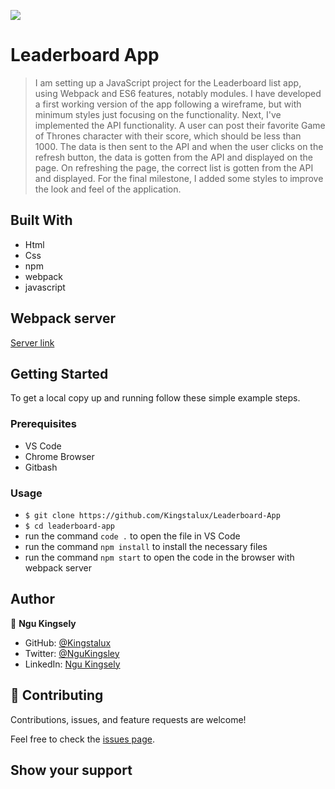 ![](https://img.shields.io/badge/Microverse-blueviolet)

# Leaderboard App

>I am setting up a JavaScript project for the Leaderboard list app, using Webpack and ES6 features, notably modules. I have developed a first working version of the app following a wireframe, but with minimum styles just focusing on the functionality. Next, I've implemented the API functionality. A user can post their favorite Game of Thrones character with their score, which should be less than 1000. The data is then sent to the API and when the user clicks on the refresh button, the data is gotten from the API and displayed on the page. On refreshing the page, the correct list is gotten from the API and displayed. For the final milestone, I added some styles to improve the look and feel of the application.

## Built With

- Html
- Css
- npm
- webpack
- javascript

## Webpack server

[Server link](http://localhost:8080/)

## Getting Started

To get a local copy up and running follow these simple example steps.

### Prerequisites

- VS Code
- Chrome Browser
- Gitbash


### Usage
- `$ git clone https://github.com/Kingstalux/Leaderboard-App`
- `$ cd leaderboard-app`
- run the command `code .` to open the file in VS Code
- run the command `npm install` to install the necessary files
- run the command `npm start` to open the code in the browser with webpack server


## Author

👤 **Ngu Kingsely**

- GitHub: [@Kingstalux](https://github.com/Kingstalux)
- Twitter: [@NguKingsley](https://twitter.com/NguKingsley)
- LinkedIn: [Ngu Kingsely](https://www.linkedin.com/in/ngu-kingsely-junior-cho-974b60136/)



## 🤝 Contributing

Contributions, issues, and feature requests are welcome!

Feel free to check the [issues page](https://github.com/Kingstalux/Leaderboard-App/issues).

## Show your support